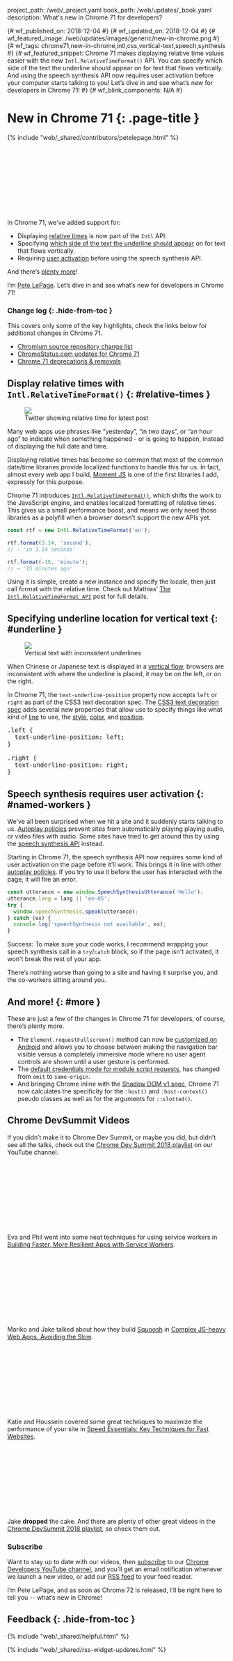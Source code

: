 project_path: /web/_project.yaml
book_path: /web/updates/_book.yaml
description: What's new in Chrome 71 for developers?

{# wf_published_on: 2018-12-04 #}
{# wf_updated_on: 2018-12-04 #}
{# wf_featured_image: /web/updates/images/generic/new-in-chrome.png #}
{# wf_tags: chrome71,new-in-chrome,intl,css,vertical-text,speech,synthesis #}
{# wf_featured_snippet: Chrome 71 makes displaying relative time values easier with the new <code>Intl.RelativeTimeFormat()</code> API. You can specify which side of the text the underline should appear on for text that flows vertically. And using the speech synthesis API now requires user activation before your computer starts talking to you! Let’s dive in and see what’s new for developers in Chrome 71! #}
{# wf_blink_components: N/A #}

# New in Chrome 71 {: .page-title }

{% include "web/_shared/contributors/petelepage.html" %}

<div class="clearfix"></div>

<div class="video-wrapper">
  <iframe class="devsite-embedded-youtube-video" data-video-id="SkIgtVvAR6w"
          data-autohide="1" data-showinfo="0" frameborder="0" allowfullscreen>
  </iframe>
</div>


In Chrome 71, we've added support for:

* Displaying [relative times](#relative-times) is now part of the `Intl` API.
* Specifying [which side of the text the underline should appear](#underline)
  on for text that flows vertically.
* Requiring [user activation](#speech-activation) before using the speech
  synthesis API.

And there’s [plenty more](#more)!

I’m [Pete LePage](https://mobile.twitter.com/petele). Let’s dive in and see
what’s new for developers in Chrome 71!

<div class="clearfix"></div>

### Change log {: .hide-from-toc }

This covers only some of the key highlights, check the links below for
additional changes in Chrome 71.

* [Chromium source repository change list](https://chromium.googlesource.com/chromium/src/+log/70.0.3538.66..71.0.3578.82)
* [ChromeStatus.com updates for Chrome 71](https://www.chromestatus.com/features#milestone%3D71)
* [Chrome 71 deprecations & removals](/web/updates/2018/10/chrome-71-deps-rems)


## Display relative times with `Intl.RelativeTimeFormat()` {: #relative-times }

<figure class="attempt-right">
  <img src="/web/updates/images/2018/12/twitter-rel-time.jpg">
  <figcaption>
    Twitter showing relative time for latest post
  </figcaption>
</figure>


Many web apps use phrases like “yesterday”, “in two days”, or “an hour ago” to
indicate when something happened - or is going to happen, instead of displaying
the full date and time.

Displaying relative times has become so common that most of the common
date/time libraries provide localized functions to handle this for us. In fact,
almost every web app I build, [Moment JS](https://momentjs.com/) is one of the
first libraries I add, expressly for this purpose.

Chrome 71 introduces [`Intl.RelativeTimeFormat()`][mdn-reltimefmt], which
shifts the work to the JavaScript engine, and enables localized formatting of
relative times. This gives us a small performance boost, and means we only
need those libraries as a polyfill when a browser doesn’t support the new APIs
yet.

```js
const rtf = new Intl.RelativeTimeFormat('en');

rtf.format(3.14, 'second');
// → 'in 3.14 seconds'

rtf.format(-15, 'minute');
// → '15 minutes ago'
```

Using it is simple, create a new instance and specify the locale,
then just call format with the relative time. Check out Mathias’
[The `Intl.RelativeTimeFormat API`](/web/updates/2018/10/intl-relativetimeformat)
post for full details.

[mdn-reltimefmt]: https://developer.mozilla.org/en-US/docs/Web/JavaScript/Reference/Global_Objects/Intl.RelativeTimeFormat

<div class="clearfix"></div>

## Specifying underline location for vertical text {: #underline }

<figure class="attempt-right">
  <img src="/web/updates/images/2018/12/vertical-text.png">
  <figcaption>
    Vertical text with inconsistent underlines
  </figcaption>
</figure>

When Chinese or Japanese text is displayed in a
[vertical flow](https://underlined-vertical-text.glitch.me), browsers are
inconsistent with where the underline is placed, it may be on the left, or
on the right.

In Chrome 71, the `text-underline-position` property now accepts `left` or
`right` as part of the CSS3 text decoration spec. The
[CSS3 text decoration spec][css3-td-spec] adds several new properties that
allow use to specify things like what kind of [line][css3-td-line] to use,
the [style][css3-td-style], [color][css3-td-color], and
[position][css3-td-position].

<div class="clearfix"></div>

<pre class="prettyprint lang-css">
.left {
  text-underline-position: left;
}

.right {
  text-underline-position: right;
}
</pre>


[css3-td-spec]: https://www.w3.org/TR/css-text-decor-3/
[css3-td-line]: https://www.w3.org/TR/css-text-decor-3/#text-decoration-style-property
[css3-td-style]: https://www.w3.org/TR/css-text-decor-3/#text-decoration-style-property
[css3-td-color]: https://www.w3.org/TR/css-text-decor-3/#text-decoration-color-property
[css3-td-position]: https://www.w3.org/TR/css-text-decor-3/#text-underline-position-property


## Speech synthesis requires user activation {: #named-workers }


We’ve all been surprised when we hit a site and it suddenly starts talking
to us. [Autoplay policies](/web/updates/2018/11/web-audio-autoplay) prevent
sites from automatically playing playing audio, or video files with audio.
Some sites have tried to get around this by using the
[speech synthesis API](https://developer.mozilla.org/en-US/docs/Web/API/SpeechSynthesis)
instead.

Starting in Chrome 71, the speech synthesis API now requires some kind of user
activation on the page before it’ll work. This brings it in line with other
[autoplay policies](/web/updates/2018/11/web-audio-autoplay). If you try to
use it before the user has interacted with the page, it will fire an error.

```js
const utterance = new window.SpeechSynthesisUtterance('Hello');
utterance.lang = lang || 'en-US';
try {
  window.speechSynthesis.speak(utterance);
} catch (ex) {
  console.log('speechSynthesis not available', ex);
}
```


Success: To make sure your code works, I recommend wrapping your speech
synthesis call in a `try`/`catch` block, so if the page isn't activated, it
won't break the rest of your app.


There’s nothing worse than going to a site and having it surprise you,
and the co-workers sitting around you.


## And more! {: #more }

These are just a few of the changes in Chrome 71 for developers, of course,
there’s plenty more.

* The `Element.requestFullscreen()` method can now be
  [customized on Android](https://www.chromestatus.com/feature/5188650908254208)
  and allows you to choose between making the navigation bar visible versus a
  completely immersive mode where no user agent controls are shown until a
  user gesture is performed.
* The [default credentials mode for module script requests](https://www.chromestatus.com/feature/6710957388595200),
  has changed from `omit` to `same-origin`.
* And bringing Chrome inline with the
  [Shadow DOM v1 spec](https://w3c.github.io/webcomponents/spec/shadow/),
  Chrome 71 now calculates the specificity for the `:host()` and
  `:host-context()` pseudo classes as well as for the arguments for
  `::slotted()`.

<div class="clearfix"></div>

## Chrome DevSummit Videos

If you didn’t make it to Chrome Dev Summit, or maybe you did, but didn’t
see all the talks, check out the
[Chrome Dev Summit 2018 playlist](https://www.youtube.com/playlist?list=PLNYkxOF6rcIDjlCx1PcphPpmf43aKOAdF)
on our YouTube channel.


<div class="video-wrapper">
  <iframe class="devsite-embedded-youtube-video" data-video-id="25aCD5XL1Jk"
          data-autohide="1" data-showinfo="0" frameborder="0" allowfullscreen>
  </iframe>
</div>

Eva and Phil went into some neat techniques for using service workers in
[Building Faster, More Resilient Apps with Service Workers](https://www.youtube.com/watch?v=25aCD5XL1Jk&t=0s&index=9&list=PLNYkxOF6rcIDjlCx1PcphPpmf43aKOAdF).

<div class="clearfix"></div>



<div class="video-wrapper">
  <iframe class="devsite-embedded-youtube-video" data-video-id="ipNW6lJHVEs"
          data-autohide="1" data-showinfo="0" frameborder="0" allowfullscreen>
  </iframe>
</div>

Mariko and Jake talked about how they build [Squoosh](https://squoosh.app/) in
[Complex JS-heavy Web Apps, Avoiding the Slow](https://www.youtube.com/watch?v=ipNW6lJHVEs&t=104s&index=11&list=PLNYkxOF6rcIDjlCx1PcphPpmf43aKOAdF).

<div class="clearfix"></div>



<div class="video-wrapper">
  <iframe class="devsite-embedded-youtube-video" data-video-id="reztLS3vomE"
          data-autohide="1" data-showinfo="0" frameborder="0" allowfullscreen>
  </iframe>
</div>

Katie and Houssein covered some great techniques to maximize the performance
of your site in
[Speed Essentials: Key Techniques for Fast Websites](https://www.youtube.com/watch?v=reztLS3vomE&t=1s&index=8&list=PLNYkxOF6rcIDjlCx1PcphPpmf43aKOAdF).

<div class="clearfix"></div>



<div class="video-wrapper">
  <iframe class="devsite-embedded-youtube-video" data-video-id="CbU9GzgS0HY"
          data-autohide="1" data-showinfo="0" frameborder="0" allowfullscreen>
  </iframe>
</div>

Jake **dropped** the cake. And there are plenty of other great videos in the
[Chrome DevSummit 2018 playlist](https://www.youtube.com/playlist?list=PLNYkxOF6rcIDjlCx1PcphPpmf43aKOAdF),
so check them out.

<div class="clearfix"></div>

### Subscribe

Want to stay up to date with our videos, then [subscribe](https://goo.gl/6FP1a5)
to our [Chrome Developers YouTube channel](https://www.youtube.com/user/ChromeDevelopers/),
and you’ll get an email notification whenever we launch a new video, or add our
[RSS feed](/web/shows/rss.xml) to your feed reader.


I’m Pete LePage, and as soon as Chrome 72 is released, I’ll be right
here to tell you -- what’s new in Chrome!

## Feedback {: .hide-from-toc }

{% include "web/_shared/helpful.html" %}

<div class="clearfix"></div>

{% include "web/_shared/rss-widget-updates.html" %}

